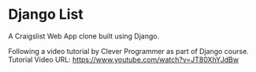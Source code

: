 # Django List

A Craigslist Web App clone built using Django.

Following a video tutorial by Clever Programmer as part of Django course.
Tutorial Video URL: https://www.youtube.com/watch?v=JT80XhYJdBw